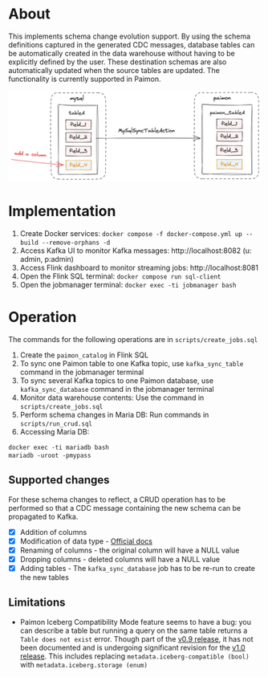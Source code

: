 # About
This implements schema change evolution support. By using the schema definitions 
captured in the generated CDC messages, database tables can be automatically 
created in the data warehouse without having to be explicitly defined by the 
user. These destination schemas are also automatically updated when the source 
tables are updated. The functionality is currently supported in Paimon.

![Alt text](./cdc-ingestion-schema-evolution.png "Schema Change Evolution")

# Implementation
1. Create Docker services: `docker compose -f docker-compose.yml up --build --remove-orphans -d`
1. Access Kafka UI to monitor Kafka messages: http://localhost:8082 (u: admin, p:admin)
1. Access Flink dashboard to monitor streaming jobs: http://localhost:8081
1. Open the Flink SQL terminal: `docker compose run sql-client`
1. Open the jobmanager terminal: `docker exec -ti jobmanager bash`

# Operation
The commands for the following operations are in `scripts/create_jobs.sql`
1. Create the `paimon_catalog` in Flink SQL
1. To sync one Paimon table to one Kafka topic, use `kafka_sync_table` command in the jobmanager terminal
1. To sync several Kafka topics to one Paimon database, use `kafka_sync_database` command in the jobmanager terminal
1. Monitor data warehouse contents: Use the command in `scripts/create_jobs.sql`
1. Perform schema changes in Maria DB: Run commands in `scripts/run_crud.sql`
1. Accessing Maria DB:
```
docker exec -ti mariadb bash
mariadb -uroot -pmypass
```

## Supported changes
For these schema changes to reflect, a CRUD operation has to be 
performed so that a CDC message containing the new schema can be propagated to Kafka.
- [x] Addition of columns
- [x] Modification of data type - [Official docs](https://paimon.apache.org/docs/0.9/flink/cdc-ingestion/overview/#schema-change-evolution) 
- [x] Renaming of columns - the original column will have a NULL value
- [x] Dropping columns - deleted columns will have a NULL value
- [x] Adding tables - The `kafka_sync_database` job has to be re-run to create the new tables

## Limitations
- Paimon Iceberg Compatibility Mode feature seems to have a bug: you can describe 
a table but running a query on the same table returns a `Table does not exist` 
error. Though part of the [v0.9 release](https://paimon.apache.org/docs/0.9/maintenance/configurations/), 
it has not been documented and is undergoing significant revision for the 
[v1.0 release](https://paimon.apache.org/docs/master/maintenance/configurations/). 
This includes replacing `metadata.iceberg-compatible (bool)` with `metadata.iceberg.storage (enum)`